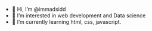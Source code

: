 - 👋 Hi, I’m @immadsidd
- 👀 I’m interested in web development and Data science
- 🌱 I’m currently learning html, css, javascript.

<!---
immadsidd/immadsidd is a ✨ special ✨ repository because its `README.md` (this file) appears on your GitHub profile.
You can click the Preview link to take a look at your changes.
--->

